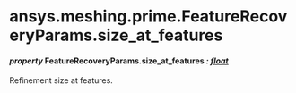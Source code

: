 # ansys.meshing.prime.FeatureRecoveryParams.size_at_features

<a id="ansys.meshing.prime.FeatureRecoveryParams.size_at_features"></a>

#### *property* FeatureRecoveryParams.size_at_features *: [float](https://docs.python.org/3.11/library/functions.html#float)*

Refinement size at features.

<!-- !! processed by numpydoc !! -->
